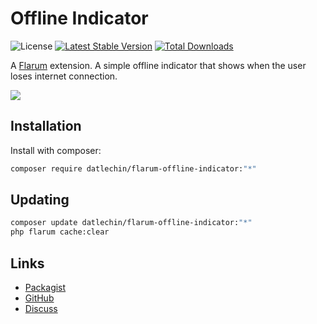 # Offline Indicator

![License](https://img.shields.io/badge/license-MIT-blue.svg) [![Latest Stable Version](https://img.shields.io/packagist/v/datlechin/flarum-offline-indicator.svg)](https://packagist.org/packages/datlechin/flarum-offline-indicator) [![Total Downloads](https://img.shields.io/packagist/dt/datlechin/flarum-offline-indicator.svg)](https://packagist.org/packages/datlechin/flarum-offline-indicator)

A [Flarum](http://flarum.org) extension. A simple offline indicator that shows when the user loses internet connection.

![](https://media1.giphy.com/media/Je5bBhZg9ytgmwZFIH/giphy.gif?cid=790b76112e7d94ffda01b5ef4dc7847edbab8d97842442b3&rid=giphy.gif&ct=g)

## Installation

Install with composer:

```sh
composer require datlechin/flarum-offline-indicator:"*"
```

## Updating

```sh
composer update datlechin/flarum-offline-indicator:"*"
php flarum cache:clear
```

## Links

- [Packagist](https://packagist.org/packages/datlechin/flarum-offline-indicator)
- [GitHub](https://github.com/datlechin/flarum-offline-indicator)
- [Discuss](https://discuss.flarum.org/d/30714)
